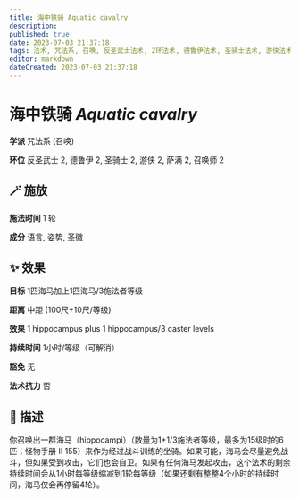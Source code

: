 ```yaml
---
title: 海中铁骑 Aquatic cavalry
description: 
published: true
date: 2023-07-03 21:37:18
tags: 法术, 咒法系, 召唤, 反圣武士法术, 2环法术, 德鲁伊法术, 圣骑士法术, 游侠法术, 萨满法术, 召唤师法术
editor: markdown
dateCreated: 2023-07-03 21:37:18
---
```


# **海中铁骑** *Aquatic cavalry*

**学派** 咒法系 (召唤) 

**环位** 反圣武士 2, 德鲁伊 2, 圣骑士 2, 游侠 2, 萨满 2, 召唤师 2

## 🪄 施放

**施法时间** 1 轮

**成分** 语言, 姿势, 圣徽

## ✨ 效果 

**目标** 1匹海马加上1匹海马/3施法者等级 

**距离** 中距 (100尺+10尺/等级) 

**效果** 1 hippocampus plus 1 hippocampus/3 caster levels 

**持续时间** 1小时/等级（可解消） 

**豁免** 无

**法术抗力** 否

## 📖 描述

你召唤出一群海马（hippocampi）（数量为1+1/3施法者等级，最多为15级时的6匹；怪物手册 II 155）来作为经过战斗训练的坐骑。如果可能，海马会尽量避免战斗，但如果受到攻击，它们也会自卫。如果有任何海马发起攻击，这个法术的剩余持续时间会从1小时每等级缩减到1轮每等级（如果还剩有整整4个小时的持续时间，海马仅会再停留4轮）。
    